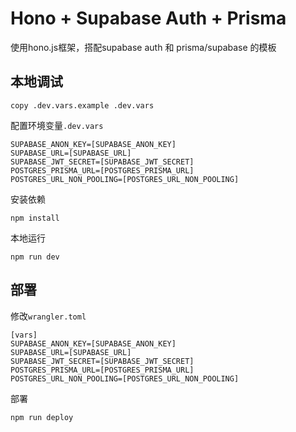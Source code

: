 # Hono + Supabase Auth + Prisma
使用hono.js框架，搭配supabase auth 和 prisma/supabase 的模板

## 本地调试
```CMD
copy .dev.vars.example .dev.vars
```
配置环境变量`.dev.vars`
```
SUPABASE_ANON_KEY=[SUPABASE_ANON_KEY]
SUPABASE_URL=[SUPABASE_URL]
SUPABASE_JWT_SECRET=[SUPABASE_JWT_SECRET]
POSTGRES_PRISMA_URL=[POSTGRES_PRISMA_URL]
POSTGRES_URL_NON_POOLING=[POSTGRES_URL_NON_POOLING]
```

安装依赖
```CMD
npm install
```

本地运行
```CMD
npm run dev
```

## 部署
修改`wrangler.toml`
```
[vars]
SUPABASE_ANON_KEY=[SUPABASE_ANON_KEY]   
SUPABASE_URL=[SUPABASE_URL]
SUPABASE_JWT_SECRET=[SUPABASE_JWT_SECRET]
POSTGRES_PRISMA_URL=[POSTGRES_PRISMA_URL]
POSTGRES_URL_NON_POOLING=[POSTGRES_URL_NON_POOLING] 
```

部署
```CMD
npm run deploy
```